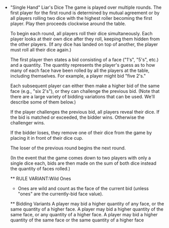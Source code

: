 * "Single Hand" Liar's Dice
  The game is played over multiple rounds. The first player for the first round is determined by mutual agreement or by all players rolling two dice with the highest roller becoming the first player. Play then proceeds clockwise around the table.

  To begin each round, all players roll their dice simultaneously. Each player looks at their own dice after they roll,   keeping them hidden from the other players. (If any dice has landed on top of another, the player must roll all their   dice again.)

  The first player then states a bid consisting of a face ("1's", "5's", etc.) and a quantity. The quantity represents the   player's guess as to how many of each face have been rolled by all the players at the table, including themselves. For example, a player might bid "five 2's."

  Each subsequent player can either then make a higher bid of the same face (e.g., "six 2's"), or they can challenge the previous bid. (Note that there are a large variety of bidding variations that can be used. We'll describe some of them below.)

  If the player challenges the previous bid, all players reveal their dice. If the bid is matched or exceeded, the bidder wins. Otherwise the challenger wins.

  If the bidder loses, they remove one of their dice from the game by placing it in front of their dice cup.

  The loser of the previous round begins the next round.

  (In the event that the game comes down to two players with only a single dice each, bids are then made on the sum of both dice instead the quantity of faces rolled.)

  ** RULE VARIANT:Wild Ones
    - Ones are wild and count as the face of the current bid (unless "ones" are the currently-bid face value).

  ** Bidding Variants
    A player may bid a higher quantity of any face, or the same quantity of a higher face.
    A player may bid a higher quantity of the same face, or any quantity of a higher face.
    A player may bid a higher quantity of the same face or the same quantity of a higher face